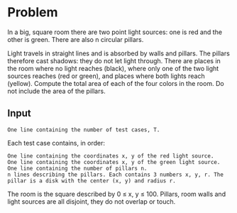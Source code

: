# Problem

In a big, square room there are two point light sources: one is red and the other is green. There are also n circular pillars.

Light travels in straight lines and is absorbed by walls and pillars. The pillars therefore cast shadows: they do not let light through. There are places in the room where no light reaches (black), where only one of the two light sources reaches (red or green), and places where both lights reach (yellow). Compute the total area of each of the four colors in the room. Do not include the area of the pillars.

## Input

    One line containing the number of test cases, T.

Each test case contains, in order:

    One line containing the coordinates x, y of the red light source.
    One line containing the coordinates x, y of the green light source.
    One line containing the number of pillars n.
    n lines describing the pillars. Each contains 3 numbers x, y, r. The pillar is a disk with the center (x, y) and radius r.

The room is the square described by 0 ≤ x, y ≤ 100. Pillars, room walls and light sources are all disjoint, they do not overlap or touch.
